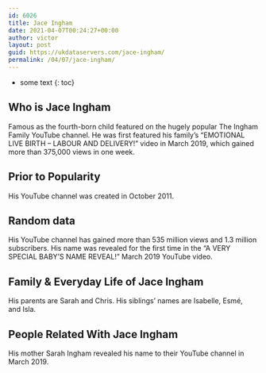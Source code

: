 ```yaml
---
id: 6026
title: Jace Ingham
date: 2021-04-07T00:24:27+00:00
author: victor
layout: post
guid: https://ukdataservers.com/jace-ingham/
permalink: /04/07/jace-ingham/
---
```


* some text
{: toc}


## Who is Jace Ingham



Famous as the fourth-born child featured on the hugely popular The Ingham Family YouTube channel. He was first featured his family&#8217;s &#8220;EMOTIONAL LIVE BIRTH &#8211; LABOUR AND DELIVERY!&#8221; video in March 2019, which gained more than 375,000 views in one week. 

                
                
                
## Prior to Popularity



His YouTube channel was created in October 2011. 

                
                
                
## Random data



His YouTube channel has gained more than 535 million views and 1.3 million subscribers. His name was revealed for the first time in the &#8220;A VERY SPECIAL BABY&#8217;S NAME REVEAL!&#8221; March 2019 YouTube video.

                
                
                
## Family & Everyday Life of Jace Ingham



His parents are Sarah and Chris. His siblings&#8217; names are Isabelle, Esmé, and Isla.

                
                
                
## People Related With Jace Ingham



His mother Sarah Ingham revealed his name to their YouTube channel in March 2019. 

                
              
            
          
          
          